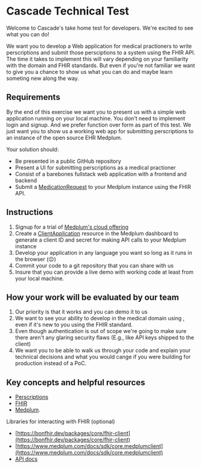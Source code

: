 # Cascade Technical Test

Welcome to Cascade's take home test for developers. We're excited to see what you can do!

We want you to develop a Web application for medical practioners to write perscriptions and submit those persciptions to a system using the FHIR API. The time it takes to implement this will vary depending on your familiarity with the domain and FHIR standards. But even if you're not familiar we want to give you a chance to show us what you can do and maybe learn someting new along the way.

## Requirements

By the end of this exercise we want you to present us with a simple web application running on your local machine. You don't need to implement login and signup. And we prefer function over form as part of this test. We just want you to show us a working web app for submitting perscriptions to an instance of the open source EHR Medplum.

Your solution should:

- Be presented in a public GitHub repository
- Present a UI for submitting perscriptions as a medical practioner
- Consist of a barebones fullstack web application with a frontend and backend
- Submit a [MedicationRequest](https://www.medplum.com/docs/api/fhir/resources/medicationrequest) to your Medplum instance using the FHIR API.

## Instructions

1. Signup for a trial of [Medplum's cloud offering](https://app.medplum.com/)
2. Create a [ClientApplication](https://www.medplum.com/docs/api/fhir/medplum/clientapplication) resource in the Medplum dashboard to generate a client ID and secret for making API calls to your Medplum instance
3. Develop your application in any language you want so long as it runs in the browser (😉)
4. Commit your code to a git repository that you can share with us
4. Insure that you can provide a live demo with working code at least from your local machine.

## How your work will be evaluated by our team

1. Our priority is that it works and you can demo it to us
2. We want to see your ability to develop in the medical domain using , even if it's new to you using the FHIR standard.
3. Even though authentication is out of scope we're going to make sure there aren't any glaring security flaws (E.g., like API keys shipped to the client)
4. We want you to be able to walk us through your code and explain your technical decisions and what you would cange if you were building for production instead of a PoC.

## Key concepts and helpful resources

- [Perscriptions](https://www.ncbi.nlm.nih.gov/books/NBK538424/)
- [FHIR](https://www.medplum.com/docs/fhir-basics)
- [Medplum](https://www.medplum.com/docs).

Libraries for interacting with FHIR (optional)

- [https://bonfhir.dev/packages/core/fhir-client](https://bonfhir.dev/packages/core/fhir-client)
- [https://www.medplum.com/docs/sdk/core.medplumclient](https://www.medplum.com/docs/sdk/core.medplumclient)
- [API docs](https://www.medplum.com/docs/api)

